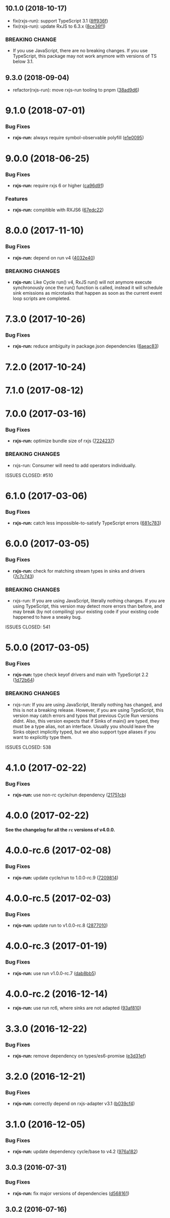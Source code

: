 ## 10.1.0 (2018-10-17)

* fix(rxjs-run): support TypeScript 3.1 ([8ff936f](https://github.com/cyclejs/cyclejs/commit/8ff936f))
* fix(rxjs-run): update RxJS to 6.3.x ([8ce36f1](https://github.com/cyclejs/cyclejs/commit/8ce36f1))


### BREAKING CHANGE

* If you use JavaScript, there are no breaking changes. If you use
TypeScript, this package may not work anymore with versions of TS below
3.1.


## 9.3.0 (2018-09-04)

* refactor(rxjs-run): move rxjs-run tooling to pnpm ([38ad9d6](https://github.com/cyclejs/cyclejs/commit/38ad9d6))



<a name="9.1.0"></a>
# 9.1.0 (2018-07-01)


### Bug Fixes

* **rxjs-run:** always require symbol-observable polyfill ([e1e0095](https://github.com/cyclejs/cyclejs/commit/e1e0095))



<a name="9.0.0"></a>
# 9.0.0 (2018-06-25)


### Bug Fixes

* **rxjs-run:** require rxjs 6 or higher ([ca96d91](https://github.com/cyclejs/cyclejs/commit/ca96d91))


### Features

* **rxjs-run:** compitible with RXJS6 ([67edc22](https://github.com/cyclejs/cyclejs/commit/67edc22))



<a name="8.0.0"></a>
# 8.0.0 (2017-11-10)


### Bug Fixes

* **rxjs-run:** depend on run v4 ([4032e40](https://github.com/cyclejs/cyclejs/commit/4032e40))


### BREAKING CHANGES

* **rxjs-run:** Like Cycle run() v4, RxJS run() will not anymore execute synchronously once the run() function is
called, instead it will schedule sink emissions as microtasks that happen as soon as the current
event loop scripts are completed.



<a name="7.3.0"></a>
# 7.3.0 (2017-10-26)


### Bug Fixes

* **rxjs-run:** reduce ambiguity in package.json dependencies ([6aeac83](https://github.com/cyclejs/cyclejs/commit/6aeac83))



<a name="7.2.0"></a>
# 7.2.0 (2017-10-24)



<a name="7.1.0"></a>
# 7.1.0 (2017-08-12)



<a name="7.0.0"></a>
# 7.0.0 (2017-03-16)


### Bug Fixes

* **rxjs-run:** optimize bundle size of rxjs ([7224237](https://github.com/cyclejs/cyclejs/commit/7224237))


### BREAKING CHANGES

* rxjs-run: Consumer will need to add operators individually.

ISSUES CLOSED: #510



<a name="6.1.0"></a>
# 6.1.0 (2017-03-06)


### Bug Fixes

* **rxjs-run:** catch less impossible-to-satisfy TypeScript errors ([681c783](https://github.com/cyclejs/cyclejs/commit/681c783))



<a name="6.0.0"></a>
# 6.0.0 (2017-03-05)


### Bug Fixes

* **rxjs-run:** check for matching stream types in sinks and drivers ([7c7c743](https://github.com/cyclejs/cyclejs/commit/7c7c743))


### BREAKING CHANGES

* rxjs-run: If you are using JavaScript, literally nothing changes. If you are using
TypeScript, this version may detect more errors than before, and may
break (by not compiling) your existing code if your existing code
happened to have a sneaky bug.

ISSUES CLOSED: 541



<a name="5.0.0"></a>
# 5.0.0 (2017-03-05)


### Bug Fixes

* **rxjs-run:** type check keyof drivers and main with TypeScript 2.2 ([1d72b64](https://github.com/cyclejs/cyclejs/commit/1d72b64))


### BREAKING CHANGES

* rxjs-run: If you are using JavaScript, literally nothing has changed, and this
is not a breaking release. However, if you are using TypeScript, this
version may catch errors and typos that previous Cycle Run versions
didnt. Also, this version expects that if Sinks of main() are typed,
they must be a type alias, not an interface. Usually you should leave
the Sinks object implicitly typed, but we also support type aliases if
you want to explicitly type them.

ISSUES CLOSED: 538



<a name="4.1.0"></a>
# 4.1.0 (2017-02-22)


### Bug Fixes

* **rxjs-run:** use non-rc cycle/run dependency ([21751cb](https://github.com/cyclejs/cyclejs/commit/21751cb))



<a name="4.0.0"></a>
# 4.0.0 (2017-02-22)

**See the changelog for all the `rc` versions of v4.0.0.**



<a name="4.0.0-rc.6"></a>
# 4.0.0-rc.6 (2017-02-08)


### Bug Fixes

* **rxjs-run:** update cycle/run to 1.0.0-rc.9 ([7209814](https://github.com/cyclejs/cyclejs/commit/7209814))



<a name="4.0.0-rc.5"></a>
# 4.0.0-rc.5 (2017-02-03)


### Bug Fixes

* **rxjs-run:** update run to v1.0.0-rc.8 ([2877010](https://github.com/cyclejs/cyclejs/commit/2877010))



<a name="4.0.0-rc.3"></a>
# 4.0.0-rc.3 (2017-01-19)


### Bug Fixes

* **rxjs-run:** use run v1.0.0-rc.7 ([dab8bb5](https://github.com/cyclejs/cyclejs/commit/dab8bb5))



<a name="4.0.0-rc.2"></a>
# 4.0.0-rc.2 (2016-12-14)

* **rxjs-run:** use run rc6, where sinks are not adapted ([93af810](https://github.com/cyclejs/cyclejs/commit/93af810))

<a name="3.3.0"></a>
# 3.3.0 (2016-12-22)


### Bug Fixes

* **rxjs-run:** remove dependency on types/es6-promise ([e3d31ef](https://github.com/cyclejs/cyclejs/commit/e3d31ef))



<a name="3.2.0"></a>
# 3.2.0 (2016-12-21)


### Bug Fixes

* **rxjs-run:** correctly depend on rxjs-adapter v3.1 ([b039cf4](https://github.com/cyclejs/cyclejs/commit/b039cf4))



<a name="3.1.0"></a>
# 3.1.0 (2016-12-05)


### Bug Fixes

* **rxjs-run:** update dependency cycle/base to v4.2 ([976a182](https://github.com/cyclejs/cyclejs/commit/976a182))



<a name="3.0.3"></a>
## 3.0.3 (2016-07-31)


### Bug Fixes

* **rxjs-run:** fix major versions of dependencies ([d568161](https://github.com/cyclejs/cyclejs/commit/d568161))



<a name="3.0.2"></a>
## 3.0.2 (2016-07-16)



